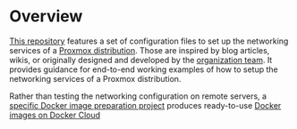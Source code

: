 # Overview
[This repository](https://github.com/network-conf-helpers/proxmox)
features a set of configuration files to set up the networking services
of a [Proxmox distribution](http://pve.proxmox.com).
Those are inspired by blog articles, wikis, or originally designed
and developed by the
[organization team](https://github.com/orgs/network-conf-helpers/teams/contributors).
It provides guidance for end-to-end working examples of how to setup
the networking services of a Proxmox distribution.

Rather than testing the networking configuration on remote servers, a
[specific Docker image preparation project](https://github.com/network-conf-helpers/docker-images)
produces ready-to-use
[Docker images on Docker Cloud](https://cloud.docker.com/u/netconfhelpers/repository/docker/netconfhelpers/base)


